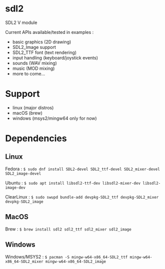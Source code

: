 # sdl2
SDL2 V module

Current APIs available/tested in examples :
- basic graphics (2D drawing)
- SDL2_Image support
- SDL2_TTF font (text rendering)
- input handling (keyboard/joystick events)
- sounds (WAV mixing)
- music (MOD mixing)
- more to come...

# Support
- linux (major distros)
- macOS (brew)
- windows (msys2/mingw64 only for now)


# Dependencies

## Linux
Fedora :
`$ sudo dnf install SDL2-devel SDL2_ttf-devel SDL2_mixer-devel SDL2_image-devel`

Ubuntu :
`$ sudo apt install libsdl2-ttf-dev libsdl2-mixer-dev libsdl2-image-dev`

ClearLinux :
`$ sudo swupd bundle-add devpkg-SDL2_ttf devpkg-SDL2_mixer devpkg-SDL2_image`

## MacOS
Brew :
`$ brew install sdl2 sdl2_ttf sdl2_mixer sdl2_image`

## Windows
Windows/MSYS2 :
`$ pacman -S mingw-w64-x86_64-SDL2_ttf mingw-w64-x86_64-SDL2_mixer mingw-w64-x86_64-SDL2_image`